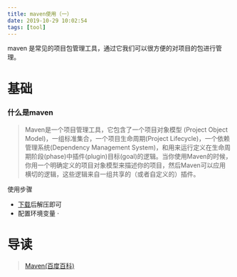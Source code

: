 ```yaml
---
title: maven使用（一）
date: 2019-10-29 10:02:54
tags: [tool]
---
```


maven 是常见的项目包管理工具，通过它我们可以很方便的对项目的包进行管理。

# 基础

### 什么是maven
> Maven是一个项目管理工具，它包含了一个项目对象模型 (Project Object Model)，一组标准集合，一个项目生命周期(Project Lifecycle)，一个依赖管理系统(Dependency Management System)，和用来运行定义在生命周期阶段(phase)中插件(plugin)目标(goal)的逻辑。当你使用Maven的时候，你用一个明确定义的项目对象模型来描述你的项目，然后Maven可以应用横切的逻辑，这些逻辑来自一组共享的（或者自定义的）插件。

使用步骤
+	[下载](http://maven.apache.org/download.cgi)后解压即可
+	配置环境变量
	·

# 导读
> [Maven(百度百科)](https://baike.baidu.com/item/Maven/6094909?fr=aladdin)